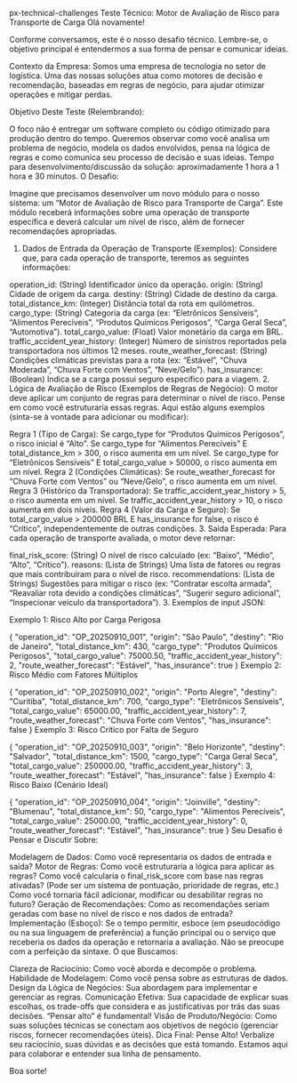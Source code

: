 px-technical-challenges
Teste Técnico: Motor de Avaliação de Risco para Transporte de Carga
Olá novamente!

Conforme conversamos, este é o nosso desafio técnico. Lembre-se, o objetivo principal é entendermos a sua forma de pensar e comunicar ideias.

Contexto da Empresa: Somos uma empresa de tecnologia no setor de logística. Uma das nossas soluções atua como motores de decisão e recomendação, baseadas em regras de negócio, para ajudar otimizar operações e mitigar perdas.

Objetivo Deste Teste (Relembrando):

O foco não é entregar um software completo ou código otimizado para produção dentro do tempo.
Queremos observar como você analisa um problema de negócio, modela os dados envolvidos, pensa na lógica de regras e como comunica seu processo de decisão e suas ideias.
Tempo para desenvolvimento/discussão da solução: aproximadamente 1 hora a 1 hora e 30 minutos.
O Desafio:

Imagine que precisamos desenvolver um novo módulo para o nosso sistema: um “Motor de Avaliação de Risco para Transporte de Carga”. Este módulo receberá informações sobre uma operação de transporte específica e deverá calcular um nível de risco, além de fornecer recomendações apropriadas.

1. Dados de Entrada da Operação de Transporte (Exemplos): Considere que, para cada operação de transporte, teremos as seguintes informações:

operation_id: (String) Identificador único da operação.
origin: (String) Cidade de origem da carga.
destiny: (String) Cidade de destino da carga.
total_distance_km: (Integer) Distância total da rota em quilómetros.
cargo_type: (String) Categoria da carga (ex: “Eletrônicos Sensíveis”, “Alimentos Perecíveis”, “Produtos Químicos Perigosos”, “Carga Geral Seca”, “Automotiva”).
total_cargo_value: (Float) Valor monetário da carga em BRL.
traffic_accident_year_history: (Integer) Número de sinistros reportados pela transportadora nos últimos 12 meses.
route_weather_forecast: (String) Condições climáticas previstas para a rota (ex: “Estável”, “Chuva Moderada”, “Chuva Forte com Ventos”, “Neve/Gelo”).
has_insurance: (Boolean) Indica se a carga possui seguro específico para a viagem.
2. Lógica de Avaliação de Risco (Exemplos de Regras de Negócio): O motor deve aplicar um conjunto de regras para determinar o nível de risco. Pense em como você estruturaria essas regras. Aqui estão alguns exemplos (sinta-se à vontade para adicionar ou modificar):

Regra 1 (Tipo de Carga):
Se cargo_type for “Produtos Químicos Perigosos”, o risco inicial é “Alto”.
Se cargo_type for “Alimentos Perecíveis” E total_distance_km > 300, o risco aumenta em um nível.
Se cargo_type for “Eletrônicos Sensíveis” E total_cargo_value > 50000, o risco aumenta em um nível.
Regra 2 (Condições Climáticas):
Se route_weather_forecast for “Chuva Forte com Ventos” ou “Neve/Gelo”, o risco aumenta em um nível.
Regra 3 (Histórico da Transportadora):
Se traffic_accident_year_history > 5, o risco aumenta em um nível.
Se traffic_accident_year_history > 10, o risco aumenta em dois níveis.
Regra 4 (Valor da Carga e Seguro):
Se total_cargo_value > 200000 BRL E has_insurance for false, o risco é “Crítico”, independentemente de outras condições.
3. Saída Esperada: Para cada operação de transporte avaliada, o motor deve retornar:

final_risk_score: (String) O nível de risco calculado (ex: “Baixo”, “Médio”, “Alto”, “Crítico”).
reasons: (Lista de Strings) Uma lista de fatores ou regras que mais contribuíram para o nível de risco.
recommendations: (Lista de Strings) Sugestões para mitigar o risco (ex: “Contratar escolta armada”, “Reavaliar rota devido a condições climáticas”, “Sugerir seguro adicional”, “Inspecionar veículo da transportadora”).
3. Exemplos de input JSON:

Exemplo 1: Risco Alto por Carga Perigosa

{
  "operation_id": "OP_20250910_001",
  "origin": "São Paulo",
  "destiny": "Rio de Janeiro",
  "total_distance_km": 430,
  "cargo_type": "Produtos Químicos Perigosos",
  "total_cargo_value": 75000.50,
  "traffic_accident_year_history": 2,
  "route_weather_forecast": "Estável",
  "has_insurance": true
}
Exemplo 2: Risco Médio com Fatores Múltiplos

{
  "operation_id": "OP_20250910_002",
  "origin": "Porto Alegre",
  "destiny": "Curitiba",
  "total_distance_km": 700,
  "cargo_type": "Eletrônicos Sensíveis",
  "total_cargo_value": 65000.00,
  "traffic_accident_year_history": 7,
  "route_weather_forecast": "Chuva Forte com Ventos",
  "has_insurance": false
}
Exemplo 3: Risco Crítico por Falta de Seguro

{
  "operation_id": "OP_20250910_003",
  "origin": "Belo Horizonte",
  "destiny": "Salvador",
  "total_distance_km": 1500,
  "cargo_type": "Carga Geral Seca",
  "total_cargo_value": 250000.00,
  "traffic_accident_year_history": 3,
  "route_weather_forecast": "Estável",
  "has_insurance": false
}
Exemplo 4: Risco Baixo (Cenário Ideal)

{
  "operation_id": "OP_20250910_004",
  "origin": "Joinville",
  "destiny": "Blumenau",
  "total_distance_km": 50,
  "cargo_type": "Alimentos Perecíveis",
  "total_cargo_value": 25000.00,
  "traffic_accident_year_history": 0,
  "route_weather_forecast": "Estável",
  "has_insurance": true
}
Seu Desafio é Pensar e Discutir Sobre:

Modelagem de Dados: Como você representaria os dados de entrada e saída?
Motor de Regras:
Como você estruturaria a lógica para aplicar as regras?
Como você calcularia o final_risk_score com base nas regras ativadas? (Pode ser um sistema de pontuação, prioridade de regras, etc.)
Como você tornaria fácil adicionar, modificar ou desabilitar regras no futuro?
Geração de Recomendações: Como as recomendações seriam geradas com base no nível de risco e nos dados de entrada?
Implementação (Esboço): Se o tempo permitir, esboce (em pseudocódigo ou na sua linguagem de preferência) a função principal ou o serviço que receberia os dados da operação e retornaria a avaliação. Não se preocupe com a perfeição da sintaxe.
O que Buscamos:

Clareza de Raciocínio: Como você aborda e decompõe o problema.
Habilidade de Modelagem: Como você pensa sobre as estruturas de dados.
Design da Lógica de Negócios: Sua abordagem para implementar e gerenciar as regras.
Comunicação Efetiva: Sua capacidade de explicar suas escolhas, os trade-offs que considera e as justificativas por trás das suas decisões. “Pensar alto” é fundamental!
Visão de Produto/Negócio: Como suas soluções técnicas se conectam aos objetivos de negócio (gerenciar riscos, fornecer recomendações úteis).
Dica Final: Pense Alto! Verbalize seu raciocínio, suas dúvidas e as decisões que está tomando. Estamos aqui para colaborar e entender sua linha de pensamento.

Boa sorte!
